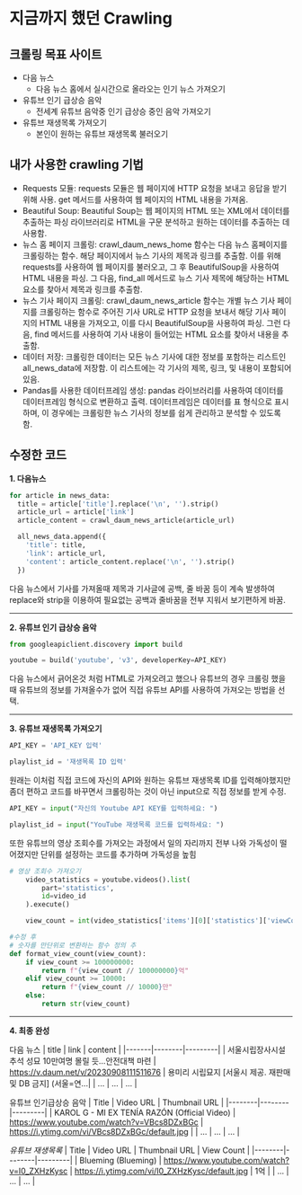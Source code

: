 # 지금까지 했던 Crawling
## 크롤링 목표 사이트
- 다음 뉴스
  - 다음 뉴스 홈에서 실시간으로 올라오는 인기 뉴스 가져오기
- 유튜브 인기 급상승 음악
  - 전세계 유튜브 음악중 인기 급상승 중인 음악 가져오기
- 유튜브 재생목록 가져오기
  - 본인이 원하는 유튜브 재생목록 불러오기

## 내가 사용한 crawling 기법
- Requests 모듈: requests 모듈은 웹 페이지에 HTTP 요청을 보내고 응답을 받기 위해 사용. get 메서드를 사용하여 웹 페이지의 HTML 내용을 가져옴.
- Beautiful Soup: Beautiful Soup는 웹 페이지의 HTML 또는 XML에서 데이터를 추출하는 파싱 라이브러리로 HTML을 구문 분석하고 원하는 데이터를 추출하는 데 사용함.
- 뉴스 홈 페이지 크롤링: crawl_daum_news_home 함수는 다음 뉴스 홈페이지를 크롤링하는 함수. 해당 페이지에서 뉴스 기사의 제목과 링크를 추출함. 이를 위해 requests를 사용하여 웹 페이지를 불러오고, 그 후 BeautifulSoup을 사용하여 HTML 내용을 파싱. 그 다음, find_all 메서드로 뉴스 기사 제목에 해당하는 HTML 요소를 찾아서 제목과 링크를 추출함.
- 뉴스 기사 페이지 크롤링: crawl_daum_news_article 함수는 개별 뉴스 기사 페이지를 크롤링하는 함수로 주어진 기사 URL로 HTTP 요청을 보내서 해당 기사 페이지의 HTML 내용을 가져오고, 이를 다시 BeautifulSoup을 사용하여 파싱. 그런 다음, find 메서드를 사용하여 기사 내용이 들어있는 HTML 요소를 찾아서 내용을 추출함.
- 데이터 저장: 크롤링한 데이터는 모든 뉴스 기사에 대한 정보를 포함하는 리스트인 all_news_data에 저장함. 이 리스트에는 각 기사의 제목, 링크, 및 내용이 포함되어 있음.
- Pandas를 사용한 데이터프레임 생성: pandas 라이브러리를 사용하여 데이터를 데이터프레임 형식으로 변환하고 출력. 데이터프레임은 데이터를 표 형식으로 표시하며, 이 경우에는 크롤링한 뉴스 기사의 정보를 쉽게 관리하고 분석할 수 있도록 함.

## 수정한 코드
**1. 다음뉴스**
```python
for article in news_data:
  title = article['title'].replace('\n', '').strip()
  article_url = article['link']
  article_content = crawl_daum_news_article(article_url)

  all_news_data.append({
    'title': title,
    'link': article_url,
    'content': article_content.replace('\n', '').strip()
  })
```
다음 뉴스에서 기사를 가져올때 제목과 기사글에 공백, 줄 바꿈 등이 계속 발생하여 replace와 strip을 이용하여 필요없는 공백과 줄바꿈을 전부 지워서 보기편하게 바꿈.

---

**2. 유튜브 인기 급상승 음악**
```python
from googleapiclient.discovery import build
```
```python
youtube = build('youtube', 'v3', developerKey=API_KEY)
```

다음 뉴스에서 긁어온것 처럼 HTML로 가져오려고 했으나 유튜브의 경우 크롤링 했을때 유튜브의 정보를 가져올수가 없어 직접 유튜브 API를 사용하여 가져오는 방법을 선택.

---

**3. 유튜브 재생목록 가져오기**
```python
API_KEY = 'API_KEY 입력'

playlist_id = '재생목록 ID 입력'
```
원래는 이처럼 직접 코드에 자신의 API와 원하는 유튜브 재생목록 ID를 입력해야했지만 좀더 편하고 코드를 바꾸면서 크롤링하는 것이 아닌 input으로 직접 정보를 받게 수정.

```python
API_KEY = input("자신의 Youtube API KEY를 입력하세요: ")

playlist_id = input("YouTube 재생목록 코드를 입력하세요: ")
```

또한 유튜브의 영상 조회수를 가져오는 과정에서 일의 자리까지 전부 나와 가독성이 떨어졌지만 단위를 설정하는 코드를 추가하며 가독성을 높힘
```python
# 영상 조회수 가져오기
    video_statistics = youtube.videos().list(
        part='statistics',
        id=video_id
    ).execute()

    view_count = int(video_statistics['items'][0]['statistics']['viewCount'])
```



```python
#수정 후
# 숫자를 만단위로 변환하는 함수 정의 추
def format_view_count(view_count):
    if view_count >= 100000000:
        return f"{view_count // 100000000}억"
    elif view_count >= 10000:
        return f"{view_count // 10000}만"
    else:
        return str(view_count)
```

---

**4. 최종 완성**

다음 뉴스
| title |  link  | content |
|-------|--------|---------|
| 서울시립장사시설 추석 성묘 10만여명 몰릴 듯…안전대책 마련 | https://v.daum.net/v/20230908111511676 | 용미리 시립묘지 [서울시 제공. 재판매 및 DB 금지] (서울=연...|
| ... | ... | ... |

유튜브 인기급상승 음악
| Title | Video URL | Thumbnail URL |
|--------|--------|---------|
| KAROL G - MI EX TENÍA RAZÓN (Official Video) | https://www.youtube.com/watch?v=VBcs8DZxBGc | https://i.ytimg.com/vi/VBcs8DZxBGc/default.jpg |
| ... | ... | ... |

*유튜브 재생목록*
| Title | Video URL | Thumbnail URL | View Count |
|--------|--------|---------|
| Blueming (Blueming) | https://www.youtube.com/watch?v=I0_ZXHzKysc | https://i.ytimg.com/vi/I0_ZXHzKysc/default.jpg | 1억 |
| ... | ... | ... |
